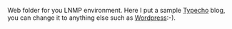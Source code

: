 Web folder for you LNMP environment.
Here I put a sample [Typecho](https://typecho.org/) blog, you can change it to anything else such as [Wordpress](https://wordpress.org/download/):-).
